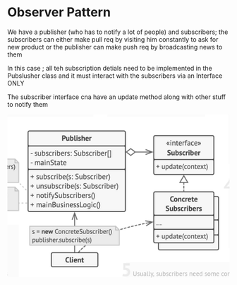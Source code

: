 # Observer Pattern

We have a publisher (who has to notify a lot of people) and subscribers;
the subscribers can either make pull req by visiting him constantly to ask for new product 
or the publisher can make push req by broadcasting news to them

In this case ; all teh subscription detials need to be implemented in the Pubslusher class and 
it must interact with the subscribers via an Interface ONLY

The subscriber interface cna have an update method along with other stuff to notify them

![img.png](img.png)